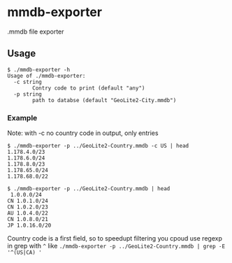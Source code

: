 # mmdb-exporter
.mmdb file exporter
## Usage
```
$ ./mmdb-exporter -h
Usage of ./mmdb-exporter:
  -c string
        Contry code to print (default "any")
  -p string
        path to databse (default "GeoLite2-City.mmdb")
```
### Example
Note: with -c no country code in output, only entries
```
$ ./mmdb-exporter -p ../GeoLite2-Country.mmdb -c US | head
1.178.4.0/23
1.178.6.0/24
1.178.8.0/23
1.178.65.0/24
1.178.68.0/22

$ ./mmdb-exporter -p ../GeoLite2-Country.mmdb | head
 1.0.0.0/24
CN 1.0.1.0/24
CN 1.0.2.0/23
AU 1.0.4.0/22
CN 1.0.8.0/21
JP 1.0.16.0/20
```
Country code is a first field, so to speedupt filtering you cpoud use regexp in grep with `^` like `./mmdb-exporter -p ../GeoLite2-Country.mmdb | grep -E '^(US|CA) '`
